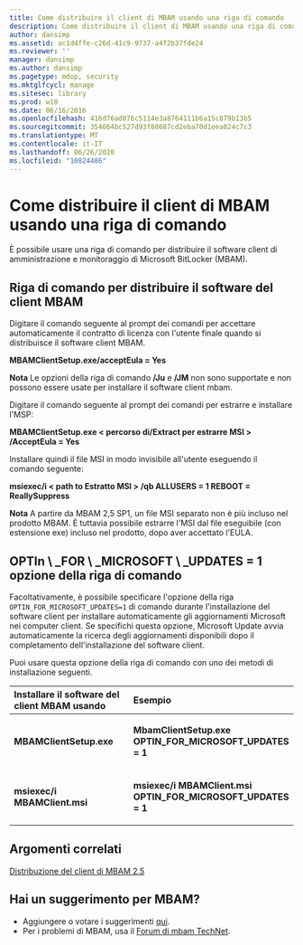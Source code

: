 ```yaml
---
title: Come distribuire il client di MBAM usando una riga di comando
description: Come distribuire il client di MBAM usando una riga di comando
author: dansimp
ms.assetid: ac1d4ffe-c26d-41c9-9737-a4f2b37fde24
ms.reviewer: ''
manager: dansimp
ms.author: dansimp
ms.pagetype: mdop, security
ms.mktglfcycl: manage
ms.sitesec: library
ms.prod: w10
ms.date: 06/16/2016
ms.openlocfilehash: 416d76ad876c5114e3a8764111b6a15c879b13b5
ms.sourcegitcommit: 354664bc527d93f80687cd2eba70d1eea024c7c3
ms.translationtype: MT
ms.contentlocale: it-IT
ms.lasthandoff: 06/26/2020
ms.locfileid: "10824486"
---
```

# Come distribuire il client di MBAM usando una riga di comando


È possibile usare una riga di comando per distribuire il software client di amministrazione e monitoraggio di Microsoft BitLocker (MBAM).

## Riga di comando per distribuire il software del client MBAM


Digitare il comando seguente al prompt dei comandi per accettare automaticamente il contratto di licenza con l'utente finale quando si distribuisce il software client MBAM.

**MBAMClientSetup.exe/acceptEula = Yes**

**Nota**  Le opzioni della riga di comando **/Ju** e **/JM** non sono supportate e non possono essere usate per installare il software client mbam.

 

Digitare il comando seguente al prompt dei comandi per estrarre e installare l'MSP:

**MBAMClientSetup.exe &lt; percorso di/Extract per estrarre MSI &gt; /AcceptEula = Yes**

Installare quindi il file MSI in modo invisibile all'utente eseguendo il comando seguente:

**msiexec/i &lt; path to Estratto MSI &gt; /qb ALLUSERS = 1 REBOOT = ReallySuppress**

**Nota**  A partire da MBAM 2,5 SP1, un file MSI separato non è più incluso nel prodotto MBAM. È tuttavia possibile estrarre l'MSI dal file eseguibile (con estensione exe) incluso nel prodotto, dopo aver accettato l'EULA.

 

## <a href="" id="optin-for-microsoft-updates-1-command-line-option"></a>OPTIn \ _FOR \ _MICROSOFT \ _UPDATES = 1 opzione della riga di comando


Facoltativamente, è possibile specificare l'opzione della riga `OPTIN_FOR_MICROSOFT_UPDATES=1` di comando durante l'installazione del software client per installare automaticamente gli aggiornamenti Microsoft nei computer client. Se specifichi questa opzione, Microsoft Update avvia automaticamente la ricerca degli aggiornamenti disponibili dopo il completamento dell'installazione del software client.

Puoi usare questa opzione della riga di comando con uno dei metodi di installazione seguenti.

<table>
<colgroup>
<col width="50%" />
<col width="50%" />
</colgroup>
<thead>
<tr class="header">
<th align="left">Installare il software del client MBAM usando</th>
<th align="left">Esempio</th>
</tr>
</thead>
<tbody>
<tr class="odd">
<td align="left"><p><strong>MBAMClientSetup.exe</strong></p></td>
<td align="left"><p><strong>MbamClientSetup.exe OPTIN_FOR_MICROSOFT_UPDATES = 1</strong></p></td>
</tr>
<tr class="even">
<td align="left"><p><strong>msiexec/i MBAMClient.msi</strong></p></td>
<td align="left"><p><strong>msiexec/i MBAMClient.msi OPTIN_FOR_MICROSOFT_UPDATES = 1</strong></p></td>
</tr>
</tbody>
</table>

 


## Argomenti correlati


[Distribuzione del client di MBAM 2.5](deploying-the-mbam-25-client.md)

 

 
## Hai un suggerimento per MBAM?
- Aggiungere o votare i suggerimenti [qui](http://mbam.uservoice.com/forums/268571-microsoft-bitlocker-administration-and-monitoring). 
- Per i problemi di MBAM, usa il [Forum di mbam TechNet](https://social.technet.microsoft.com/Forums/home?forum=mdopmbam).




